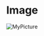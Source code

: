 # Image
![MyPicture](https://user-images.githubusercontent.com/100398103/155774082-07150383-17eb-4c22-ba2e-5e4b8c22b435.jpg)
